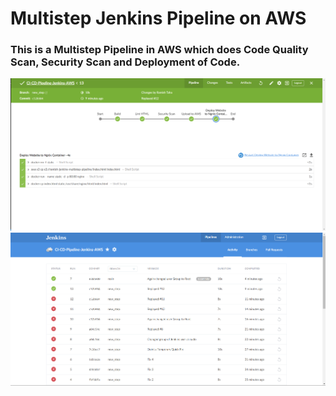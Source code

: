 # Multistep Jenkins Pipeline on AWS

### This is a Multistep Pipeline in AWS which does Code Quality Scan, Security Scan and Deployment of Code.
![Pipeline](successful-pipeline.png)
![Pipeline](pipelines.png)

